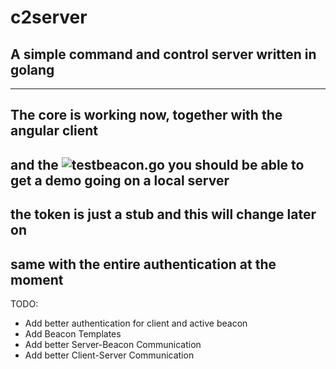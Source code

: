 # c2server
## A simple command and control server written in golang
---
## The core is working now, together with the angular client
## and the ![testbeacon.go](https://github.com/mojodojo101/c2server/tree/master/internal_resources/beacons) you should be able to get a demo going on a local server 
## the token is just a stub and this will change later on
## same with the entire authentication at the moment

TODO:
* Add better authentication for client and active beacon
* Add Beacon Templates
* Add better Server-Beacon Communication
* Add better Client-Server Communication
